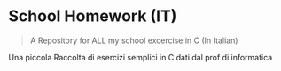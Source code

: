 # School Homework (IT)
> A Repository for ALL my school excercise in C (In Italian)

Una piccola Raccolta di esercizi semplici in C dati dal prof di informatica
